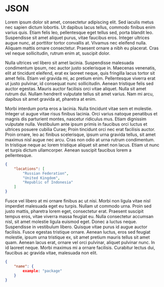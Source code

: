 # JSON

Lorem ipsum dolor sit amet, consectetur adipiscing elit. Sed iaculis metus nec sapien dictum lobortis. Ut dapibus lacus tellus, commodo finibus enim varius quis. Etiam felis leo, pellentesque eget tellus sed, porta blandit leo. Suspendisse sit amet aliquet purus, vitae faucibus eros. Integer ultrices augue nunc, at porttitor tortor convallis at. Vivamus nec eleifend nulla. Aliquam mattis ornare consectetur. Praesent ornare a nibh eu placerat. Cras vel neque sollicitudin, rutrum enim at, suscipit dolor.

Nulla ultrices vel libero sit amet lacinia. Suspendisse malesuada condimentum ipsum, nec auctor justo scelerisque in. Maecenas venenatis, elit at tincidunt eleifend, erat ex laoreet neque, quis fringilla lacus tortor sit amet felis. Etiam vel gravida mi, ac pretium enim. Pellentesque viverra erat ut justo pulvinar, id consequat nunc sollicitudin. Aenean tristique felis sed auctor egestas. Mauris auctor facilisis orci vitae aliquet. Nulla sit amet rutrum dui. Nullam hendrerit vulputate tellus sit amet varius. Nam mi arcu, dapibus sit amet gravida at, pharetra at enim.

Morbi interdum porta eros a lacinia. Nulla tincidunt vitae sem et molestie. Integer ut augue vitae risus finibus lacinia. Orci varius natoque penatibus et magnis dis parturient montes, nascetur ridiculus mus. Etiam dignissim vulputate nulla. Vestibulum ante ipsum primis in faucibus orci luctus et ultrices posuere cubilia Curae; Proin tincidunt orci nec erat facilisis auctor. Proin ornare, leo ac finibus scelerisque, ipsum urna gravida tellus, sit amet maximus nisl augue nec arcu. Cras non odio at urna rutrum condimentum. In tristique neque ac lorem tristique aliquet sit amet non lacus. Etiam ut nunc et turpis dictum ullamcorper. Aenean suscipit faucibus lorem a pellentesque.

```json
{
    "locations": [
        "Russian Federation",
        "United Kingdom",
        "Republic of Indonesia"
    ]
}
```

Fusce vel libero at mi ornare finibus ac ut nisi. Morbi non ligula vitae nisl imperdiet malesuada eget eu turpis. Nullam ut commodo urna. Proin sed justo mattis, pharetra lorem eget, consectetur erat. Praesent suscipit tempus eros, vitae viverra massa feugiat eu. Nulla consectetur accumsan nisl, sit amet molestie ligula euismod eget. Donec a luctus neque. Suspendisse in vestibulum libero. Quisque vitae purus id augue auctor facilisis. Fusce egestas tristique ornare. Aenean luctus, eros sed feugiat molestie, ipsum urna tristique ex, sit amet pretium mauris tellus sit amet quam. Aenean lacus erat, ornare vel orci pulvinar, aliquet pulvinar nunc. In id laoreet neque. Morbi maximus mi a ornare facilisis. Curabitur lectus dui, faucibus ac gravida vitae, malesuada non elit.

```json
{
    "name": {
        example: "package"
    }
}
```
